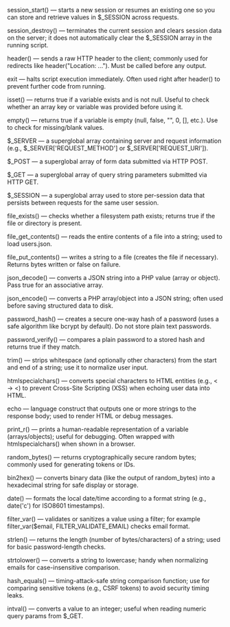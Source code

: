 session_start() — starts a new session or resumes an existing one so you can store and retrieve values in $\_SESSION across requests.

session_destroy() — terminates the current session and clears session data on the server; it does not automatically clear the $\_SESSION array in the running script.

header() — sends a raw HTTP header to the client; commonly used for redirects like header("Location: ..."). Must be called before any output.

exit — halts script execution immediately. Often used right after header() to prevent further code from running.

isset() — returns true if a variable exists and is not null. Useful to check whether an array key or variable was provided before using it.

empty() — returns true if a variable is empty (null, false, "", 0, [], etc.). Use to check for missing/blank values.

$\_SERVER — a superglobal array containing server and request information (e.g., $\_SERVER['REQUEST_METHOD'] or $\_SERVER['REQUEST_URI']).

$\_POST — a superglobal array of form data submitted via HTTP POST.

$\_GET — a superglobal array of query string parameters submitted via HTTP GET.

$\_SESSION — a superglobal array used to store per-session data that persists between requests for the same user session.

file_exists() — checks whether a filesystem path exists; returns true if the file or directory is present.

file_get_contents() — reads the entire contents of a file into a string; used to load users.json.

file_put_contents() — writes a string to a file (creates the file if necessary). Returns bytes written or false on failure.

json_decode() — converts a JSON string into a PHP value (array or object). Pass true for an associative array.

json_encode() — converts a PHP array/object into a JSON string; often used before saving structured data to disk.

password_hash() — creates a secure one-way hash of a password (uses a safe algorithm like bcrypt by default). Do not store plain text passwords.

password_verify() — compares a plain password to a stored hash and returns true if they match.

trim() — strips whitespace (and optionally other characters) from the start and end of a string; use it to normalize user input.

htmlspecialchars() — converts special characters to HTML entities (e.g., < → &lt;) to prevent Cross-Site Scripting (XSS) when echoing user data into HTML.

echo — language construct that outputs one or more strings to the response body; used to render HTML or debug messages.

print_r() — prints a human-readable representation of a variable (arrays/objects); useful for debugging. Often wrapped with htmlspecialchars() when shown in a browser.

random_bytes() — returns cryptographically secure random bytes; commonly used for generating tokens or IDs.

bin2hex() — converts binary data (like the output of random_bytes) into a hexadecimal string for safe display or storage.

date() — formats the local date/time according to a format string (e.g., date('c') for ISO8601 timestamps).

filter_var() — validates or sanitizes a value using a filter; for example filter_var($email, FILTER_VALIDATE_EMAIL) checks email format.

strlen() — returns the length (number of bytes/characters) of a string; used for basic password-length checks.

strtolower() — converts a string to lowercase; handy when normalizing emails for case-insensitive comparison.

hash_equals() — timing-attack-safe string comparison function; use for comparing sensitive tokens (e.g., CSRF tokens) to avoid security timing leaks.

intval() — converts a value to an integer; useful when reading numeric query params from $\_GET.
